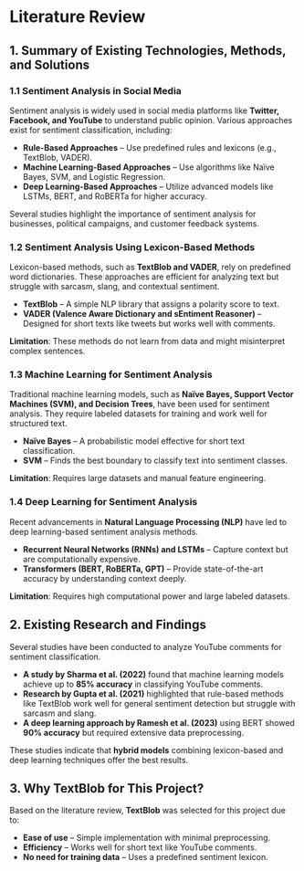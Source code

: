 # **Literature Review**

## **1. Summary of Existing Technologies, Methods, and Solutions**  

### **1.1 Sentiment Analysis in Social Media**  
Sentiment analysis is widely used in social media platforms like **Twitter, Facebook, and YouTube** to understand public opinion. Various approaches exist for sentiment classification, including:  
- **Rule-Based Approaches** – Use predefined rules and lexicons (e.g., TextBlob, VADER).  
- **Machine Learning-Based Approaches** – Use algorithms like Naïve Bayes, SVM, and Logistic Regression.  
- **Deep Learning-Based Approaches** – Utilize advanced models like LSTMs, BERT, and RoBERTa for higher accuracy.  

Several studies highlight the importance of sentiment analysis for businesses, political campaigns, and customer feedback systems.  

### **1.2 Sentiment Analysis Using Lexicon-Based Methods**  
Lexicon-based methods, such as **TextBlob and VADER**, rely on predefined word dictionaries. These approaches are efficient for analyzing text but struggle with sarcasm, slang, and contextual sentiment.  
- **TextBlob** – A simple NLP library that assigns a polarity score to text.  
- **VADER (Valence Aware Dictionary and sEntiment Reasoner)** – Designed for short texts like tweets but works well with comments.  

**Limitation**: These methods do not learn from data and might misinterpret complex sentences.  

### **1.3 Machine Learning for Sentiment Analysis**  
Traditional machine learning models, such as **Naïve Bayes, Support Vector Machines (SVM), and Decision Trees**, have been used for sentiment analysis. They require labeled datasets for training and work well for structured text.  
- **Naïve Bayes** – A probabilistic model effective for short text classification.  
- **SVM** – Finds the best boundary to classify text into sentiment classes.  

**Limitation**: Requires large datasets and manual feature engineering.  

### **1.4 Deep Learning for Sentiment Analysis**  
Recent advancements in **Natural Language Processing (NLP)** have led to deep learning-based sentiment analysis methods.  
- **Recurrent Neural Networks (RNNs) and LSTMs** – Capture context but are computationally expensive.  
- **Transformers (BERT, RoBERTa, GPT)** – Provide state-of-the-art accuracy by understanding context deeply.  

**Limitation**: Requires high computational power and large labeled datasets.  



## **2. Existing Research and Findings**  
Several studies have been conducted to analyze YouTube comments for sentiment classification.  
- **A study by Sharma et al. (2022)** found that machine learning models achieve up to **85% accuracy** in classifying YouTube comments.  
- **Research by Gupta et al. (2021)** highlighted that rule-based methods like TextBlob work well for general sentiment detection but struggle with sarcasm and slang.  
- **A deep learning approach by Ramesh et al. (2023)** using BERT showed **90% accuracy** but required extensive data preprocessing.  

These studies indicate that **hybrid models** combining lexicon-based and deep learning techniques offer the best results.  



## **3. Why TextBlob for This Project?**  
Based on the literature review, **TextBlob** was selected for this project due to:  
- **Ease of use** – Simple implementation with minimal preprocessing.  
- **Efficiency** – Works well for short text like YouTube comments.  
- **No need for training data** – Uses a predefined sentiment lexicon.  


